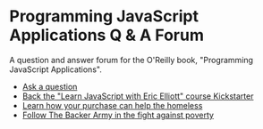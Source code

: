 Programming JavaScript Applications Q & A Forum
===================================

A question and answer forum for the O'Reilly book, "Programming JavaScript Applications".

* [Ask a question](https://github.com/learn-javascript-courses/programming-javascript-applications/issues/new)
* [Back the "Learn JavaScript with Eric Elliott" course Kickstarter](http://bit.ly/learnjsee)
* [Learn how your purchase can help the homeless](http://bit.ly/jshomes)
* [Follow The Backer Army in the fight against poverty](https://medium.com/the-backer-army)
